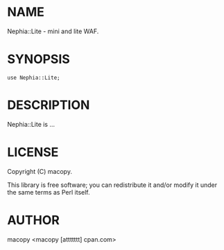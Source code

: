 # NAME

Nephia::Lite - mini and lite WAF.

# SYNOPSIS

    use Nephia::Lite;

# DESCRIPTION

Nephia::Lite is ...

# LICENSE

Copyright (C) macopy.

This library is free software; you can redistribute it and/or modify
it under the same terms as Perl itself.

# AUTHOR

macopy <macopy \[attttttt\] cpan.com>
